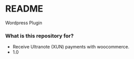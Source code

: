 # README #

Wordpress Plugin

### What is this repository for? ###

* Receive Ultranote (XUN) payments with woocommerce.
* 1.0
